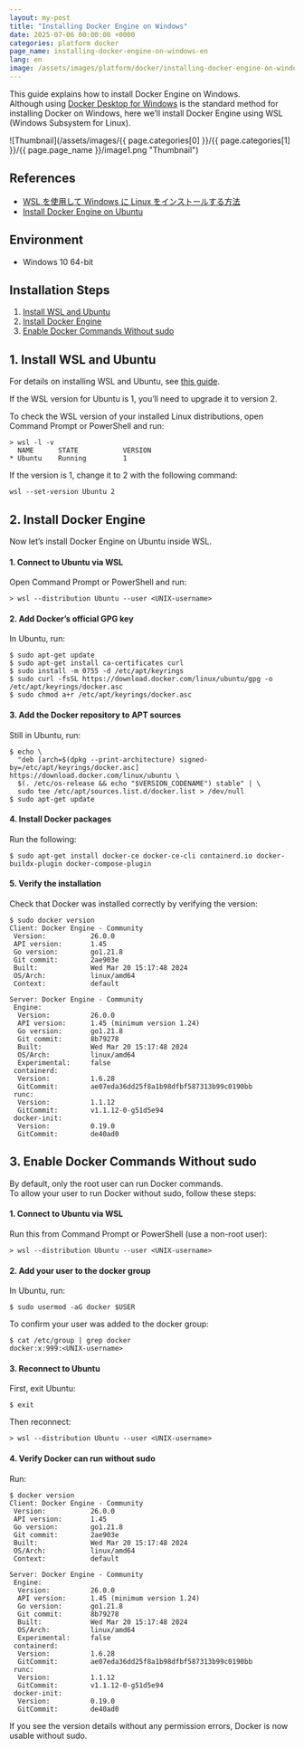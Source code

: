 ```yaml
---
layout: my-post
title: "Installing Docker Engine on Windows"
date: 2025-07-06 00:00:00 +0000
categories: platform docker
page_name: installing-docker-engine-on-windows-en
lang: en
image: /assets/images/platform/docker/installing-docker-engine-on-windows-en/image1.png
---
```


This guide explains how to install Docker Engine on Windows.  
Although using [Docker Desktop for Windows](https://www.docker.com/ja-jp/products/docker-desktop/) is the standard method for installing Docker on Windows, here we’ll install Docker Engine using WSL (Windows Subsystem for Linux).

![Thumbnail](/assets/images/{{ page.categories[0] }}/{{ page.categories[1] }}/{{ page.page_name }}/image1.png "Thumbnail")

## References  
- [WSL を使用して Windows に Linux をインストールする方法](https://learn.microsoft.com/ja-jp/windows/wsl/install)
- [Install Docker Engine on Ubuntu](https://docs.docker.com/engine/install/ubuntu/)

## Environment
- Windows 10 64-bit

## Installation Steps
1. [Install WSL and Ubuntu](#1-install-wsl-and-ubuntu)
2. [Install Docker Engine](#2-install-docker-engine)
3. [Enable Docker Commands Without sudo](#3-enable-docker-commands-without-sudo)

## 1. Install WSL and Ubuntu
For details on installing WSL and Ubuntu, see [this guide](/platform/windows/installing-wsl-en).

If the WSL version for Ubuntu is 1, you’ll need to upgrade it to version 2.

To check the WSL version of your installed Linux distributions, open Command Prompt or PowerShell and run:

```
> wsl -l -v
  NAME      STATE           VERSION
* Ubuntu    Running         1
```

If the version is 1, change it to 2 with the following command:

```
wsl --set-version Ubuntu 2
```

## 2. Install Docker Engine
Now let’s install Docker Engine on Ubuntu inside WSL.

#### 1. Connect to Ubuntu via WSL
Open Command Prompt or PowerShell and run:

```
> wsl --distribution Ubuntu --user <UNIX-username>
```

#### 2. Add Docker’s official GPG key 
In Ubuntu, run:

```
$ sudo apt-get update
$ sudo apt-get install ca-certificates curl
$ sudo install -m 0755 -d /etc/apt/keyrings
$ sudo curl -fsSL https://download.docker.com/linux/ubuntu/gpg -o /etc/apt/keyrings/docker.asc
$ sudo chmod a+r /etc/apt/keyrings/docker.asc
```

#### 3. Add the Docker repository to APT sources
Still in Ubuntu, run:

```
$ echo \
  "deb [arch=$(dpkg --print-architecture) signed-by=/etc/apt/keyrings/docker.asc] https://download.docker.com/linux/ubuntu \
  $(. /etc/os-release && echo "$VERSION_CODENAME") stable" | \
  sudo tee /etc/apt/sources.list.d/docker.list > /dev/null
$ sudo apt-get update
```

#### 4. Install Docker packages
Run the following:

```
$ sudo apt-get install docker-ce docker-ce-cli containerd.io docker-buildx-plugin docker-compose-plugin
```

#### 5. Verify the installation
Check that Docker was installed correctly by verifying the version:

```
$ sudo docker version
Client: Docker Engine - Community
 Version:           26.0.0
 API version:       1.45
 Go version:        go1.21.8
 Git commit:        2ae903e
 Built:             Wed Mar 20 15:17:48 2024
 OS/Arch:           linux/amd64
 Context:           default

Server: Docker Engine - Community
 Engine:
  Version:          26.0.0
  API version:      1.45 (minimum version 1.24)
  Go version:       go1.21.8
  Git commit:       8b79278
  Built:            Wed Mar 20 15:17:48 2024
  OS/Arch:          linux/amd64
  Experimental:     false
 containerd:
  Version:          1.6.28
  GitCommit:        ae07eda36dd25f8a1b98dfbf587313b99c0190bb
 runc:
  Version:          1.1.12
  GitCommit:        v1.1.12-0-g51d5e94
 docker-init:
  Version:          0.19.0
  GitCommit:        de40ad0
```

## 3. Enable Docker Commands Without sudo
By default, only the root user can run Docker commands.  
To allow your user to run Docker without sudo, follow these steps:

#### 1. Connect to Ubuntu via WSL
Run this from Command Prompt or PowerShell (use a non-root user):

```
> wsl --distribution Ubuntu --user <UNIX-username>
```

#### 2. Add your user to the docker group
In Ubuntu, run:

```
$ sudo usermod -aG docker $USER
```

To confirm your user was added to the docker group:

```
$ cat /etc/group | grep docker
docker:x:999:<UNIX-username>
```

#### 3. Reconnect to Ubuntu
First, exit Ubuntu:

```
$ exit
```

Then reconnect:

```
> wsl --distribution Ubuntu --user <UNIX-username>
```

#### 4. Verify Docker can run without sudo
Run:

```
$ docker version
Client: Docker Engine - Community
 Version:           26.0.0
 API version:       1.45
 Go version:        go1.21.8
 Git commit:        2ae903e
 Built:             Wed Mar 20 15:17:48 2024
 OS/Arch:           linux/amd64
 Context:           default
 
Server: Docker Engine - Community
 Engine:
  Version:          26.0.0
  API version:      1.45 (minimum version 1.24)
  Go version:       go1.21.8
  Git commit:       8b79278
  Built:            Wed Mar 20 15:17:48 2024
  OS/Arch:          linux/amd64
  Experimental:     false
 containerd:
  Version:          1.6.28
  GitCommit:        ae07eda36dd25f8a1b98dfbf587313b99c0190bb
 runc:
  Version:          1.1.12
  GitCommit:        v1.1.12-0-g51d5e94
 docker-init:
  Version:          0.19.0
  GitCommit:        de40ad0
```
If you see the version details without any permission errors, Docker is now usable without sudo.